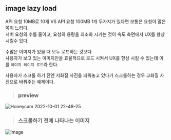 ## image lazy load

API 요청 10MB로 10개 VS API 요청 100MB 1개 두가지가 있다면 보통은 요청이 많은 쪽이 느리다.<br/>
서버 요청의 수를 줄이고, 요청의 용량을 최소화 시키는 것이 속도 측면에서 UX를 향상시킬수 있다.

수많은 이미지가 있을 때 모두 로드하는 것보다 <br/>
사용자가 보고 있는 이미지만을 효율적으로 로드 시켜서
UX를 향상 시킬 수 있는데 이를 `이미지 레이지 로드`라 한다.

사용자가 스크롤 하기 전엔 저화질 사진을 띄워놓고 있다가 스크롤하는 경우 고화질 사진으로 바꿔주는 예제이다.

> ### preview

![Honeycam 2022-10-01 22-48-25](https://user-images.githubusercontent.com/48672106/193412674-77783d26-f8c5-4e1a-ac2b-663dd009c19f.gif)

> ### 스크롤하기 전에 나타나는 이미지

![image](https://user-images.githubusercontent.com/48672106/193412790-3ca9e8bd-0fc4-428e-9a0b-2e306874e9b8.png)



